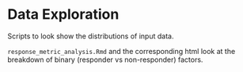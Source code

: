 # Data Exploration

Scripts to look show the distributions of input data. 

`response_metric_analysis.Rmd` and the corresponding html look at the breakdown of binary (responder vs non-responder) factors. 